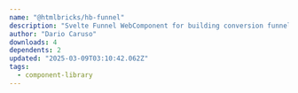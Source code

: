 ```yaml
---
name: "@htmlbricks/hb-funnel"
description: "Svelte Funnel WebComponent for building conversion funnels."
author: "Dario Caruso"
downloads: 4
dependents: 2
updated: "2025-03-09T03:10:42.062Z"
tags: 
  - component-library
---
```

